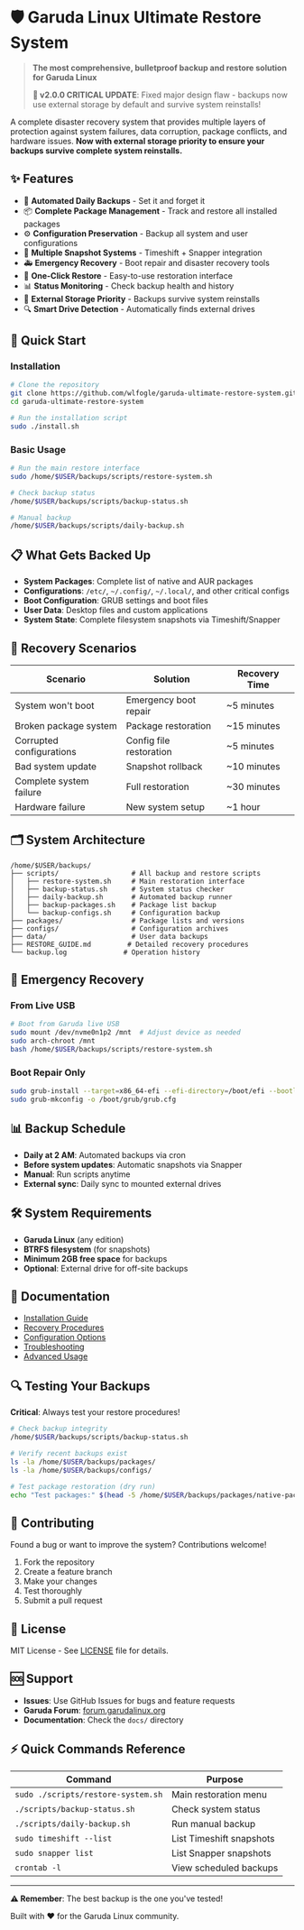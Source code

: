 # 🛡️ Garuda Linux Ultimate Restore System

> **The most comprehensive, bulletproof backup and restore solution for Garuda Linux**
> 
> **🚨 v2.0.0 CRITICAL UPDATE**: Fixed major design flaw - backups now use external storage by default and survive system reinstalls!

A complete disaster recovery system that provides multiple layers of protection against system failures, data corruption, package conflicts, and hardware issues. **Now with external storage priority to ensure your backups survive complete system reinstalls.**

## ✨ Features

- 🔄 **Automated Daily Backups** - Set it and forget it
- 📦 **Complete Package Management** - Track and restore all installed packages  
- ⚙️ **Configuration Preservation** - Backup all system and user configurations
- 📸 **Multiple Snapshot Systems** - Timeshift + Snapper integration
- 🚑 **Emergency Recovery** - Boot repair and disaster recovery tools
- 🎯 **One-Click Restore** - Easy-to-use restoration interface
- 📊 **Status Monitoring** - Check backup health and history
- 💾 **External Storage Priority** - Backups survive system reinstalls
- 🔍 **Smart Drive Detection** - Automatically finds external drives

## 🚀 Quick Start

### Installation
```bash
# Clone the repository
git clone https://github.com/wlfogle/garuda-ultimate-restore-system.git
cd garuda-ultimate-restore-system

# Run the installation script
sudo ./install.sh
```

### Basic Usage
```bash
# Run the main restore interface
sudo /home/$USER/backups/scripts/restore-system.sh

# Check backup status
/home/$USER/backups/scripts/backup-status.sh

# Manual backup
/home/$USER/backups/scripts/daily-backup.sh
```

## 📋 What Gets Backed Up

- **System Packages**: Complete list of native and AUR packages
- **Configurations**: `/etc/`, `~/.config/`, `~/.local/`, and other critical configs
- **Boot Configuration**: GRUB settings and boot files
- **User Data**: Desktop files and custom applications
- **System State**: Complete filesystem snapshots via Timeshift/Snapper

## 🔧 Recovery Scenarios

| Scenario | Solution | Recovery Time |
|----------|----------|---------------|
| System won't boot | Emergency boot repair | ~5 minutes |
| Broken package system | Package restoration | ~15 minutes |
| Corrupted configurations | Config file restoration | ~5 minutes |
| Bad system update | Snapshot rollback | ~10 minutes |
| Complete system failure | Full restoration | ~30 minutes |
| Hardware failure | New system setup | ~1 hour |

## 🗂️ System Architecture

```
/home/$USER/backups/
├── scripts/                  # All backup and restore scripts
│   ├── restore-system.sh     # Main restoration interface
│   ├── backup-status.sh      # System status checker
│   ├── daily-backup.sh       # Automated backup runner
│   ├── backup-packages.sh    # Package list backup
│   └── backup-configs.sh     # Configuration backup
├── packages/                 # Package lists and versions
├── configs/                  # Configuration archives
├── data/                     # User data backups
├── RESTORE_GUIDE.md         # Detailed recovery procedures
└── backup.log              # Operation history
```

## 🚨 Emergency Recovery

### From Live USB
```bash
# Boot from Garuda live USB
sudo mount /dev/nvme0n1p2 /mnt  # Adjust device as needed
sudo arch-chroot /mnt
bash /home/$USER/backups/scripts/restore-system.sh
```

### Boot Repair Only
```bash
sudo grub-install --target=x86_64-efi --efi-directory=/boot/efi --bootloader-id=garuda
sudo grub-mkconfig -o /boot/grub/grub.cfg
```

## 📊 Backup Schedule

- **Daily at 2 AM**: Automated backups via cron
- **Before system updates**: Automatic snapshots via Snapper
- **Manual**: Run scripts anytime
- **External sync**: Daily sync to mounted external drives

## 🛠️ System Requirements

- **Garuda Linux** (any edition)
- **BTRFS filesystem** (for snapshots)
- **Minimum 2GB free space** for backups
- **Optional**: External drive for off-site backups

## 📖 Documentation

- [Installation Guide](docs/installation.md)
- [Recovery Procedures](docs/recovery.md)
- [Configuration Options](docs/configuration.md)
- [Troubleshooting](docs/troubleshooting.md)
- [Advanced Usage](docs/advanced.md)

## 🔍 Testing Your Backups

**Critical**: Always test your restore procedures!

```bash
# Check backup integrity
/home/$USER/backups/scripts/backup-status.sh

# Verify recent backups exist
ls -la /home/$USER/backups/packages/
ls -la /home/$USER/backups/configs/

# Test package restoration (dry run)
echo "Test packages:" $(head -5 /home/$USER/backups/packages/native-packages-*.txt)
```

## 🤝 Contributing

Found a bug or want to improve the system? Contributions welcome!

1. Fork the repository
2. Create a feature branch
3. Make your changes
4. Test thoroughly
5. Submit a pull request

## 📄 License

MIT License - See [LICENSE](LICENSE) file for details.

## 🆘 Support

- **Issues**: Use GitHub Issues for bugs and feature requests
- **Garuda Forum**: [forum.garudalinux.org](https://forum.garudalinux.org/)
- **Documentation**: Check the `docs/` directory

## ⚡ Quick Commands Reference

| Command | Purpose |
|---------|---------|
| `sudo ./scripts/restore-system.sh` | Main restoration menu |
| `./scripts/backup-status.sh` | Check system status |
| `./scripts/daily-backup.sh` | Run manual backup |
| `sudo timeshift --list` | List Timeshift snapshots |
| `sudo snapper list` | List Snapper snapshots |
| `crontab -l` | View scheduled backups |

---

**⚠️ Remember**: The best backup is the one you've tested!

Built with ❤️ for the Garuda Linux community.
